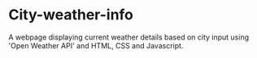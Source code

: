 # City-weather-info
A webpage displaying current weather details based on city input using 'Open Weather API' and HTML, CSS and Javascript.
